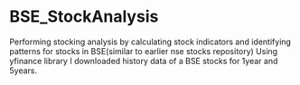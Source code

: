 # BSE_StockAnalysis
Performing stocking analysis by calculating stock indicators and identifying patterns for stocks in BSE(similar to earlier nse stocks repository)
Using yfinance library I downloaded history data of a BSE stocks for 1year and 5years.
